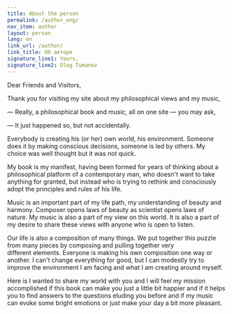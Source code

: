```yaml
---
title: About the person
permalink: /author_eng/
nav_item: author
layout: person
lang: en
link_url: /author/
link_title: Об авторе
signature_line1: Yours,
signature_line2: Oleg Tumanov
---
```


Dear Friends and Visitors,

Thank you for visiting my site about my philosophical views and my music,

— Really, a philosophical book and music, all on one site — you may ask,

— It just happened so, but not accidentally.

Everybody is creating his (or her) own world, his environment. Someone does it by making conscious decisions, someone
is led by others. My choice was well thought but it was not quick.

My book is my manifest, having been formed for years of thinking about a philosophical platform of a contemporary man,
who doesn't want to take anything for granted, but instead who is trying to rethink and consciously adopt the 
principles and rules of his life.

Music is an important part of my life path, my understanding of beauty and harmony. Composer opens laws of beauty as
scientist opens laws of nature. My music is also a part of my view on this world. It is also a part of my desire to
share these views with anyone who is open to listen.

Our life is also a composition of many things. We put together this puzzle from many pieces by composing and pulling
together very different elements. Everyone is making his own composition one way or another. I can't change everything
for good, but I can modestly try to improve the environment I am facing and what I am creating around myself.

Here is I wanted to share my world with you and I will feel my mission accomplished if this book can make you just
a little bit happier and if it helps you to find answers to the questions eluding you before and if my music can evoke
some bright emotions or just make your day a bit more pleasant.
